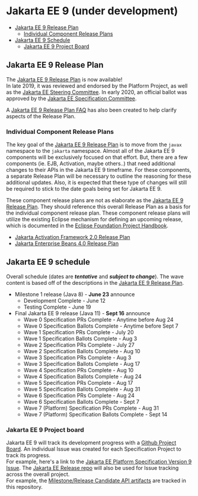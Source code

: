 # Jakarta EE 9 (under development)

- [Jakarta EE 9 Release Plan](#jakarta-ee-9-release-plan)
    - [Individual Component Release Plans](#individual-component-release-plans)
- [Jakarta EE 9 Schedule](#jakarta-ee-9-schedule)
    - [Jakarta EE 9 Project Board](#jakarta-ee-9-project-board)

## Jakarta EE 9 Release Plan

The [Jakarta EE 9 Release Plan](JakartaEE9ReleasePlan) is now available!  
In late 2019, it was reviewed and endorsed by the Platform Project, as well as the [Jakarta EE Steering Committee](https://jakarta.ee/meeting_minutes/steering_committee/minutes-december-17-2019.pdf).
In early 2020, an official ballot was approved by the [Jakarta EE Specification Committee](https://www.eclipse.org/lists/jakarta.ee-spec/msg00574.html).

A [Jakarta EE 9 Release Plan FAQ](https://eclipse-ee4j.github.io/jakartaee-platform/jakartaee9/JakartaEE9ReleasePlanFAQ) has also been created to help clarify aspects of the Release Plan.

### Individual Component Release Plans

The key goal of the [Jakarta EE 9 Release Plan](JakartaEE9ReleasePlan) is to move from the `javax` namespace to the `jakarta` namespace.
Almost all of the Jakarta EE 9 components will be exclusively focused on that effort.
But, there are a few components (ie. EJB, Activation, maybe others..) that need additional changes to their APIs in the Jakarta EE 9 timeframe.
For these components, a separate Release Plan will be necessary to outline the reasoning for these additional updates.
Also, it is expected that these type of changes will still be required to stick to the date goals being set for Jakarta EE 9.

These component release plans are not as elaborate as the [Jakarta EE 9 Release Plan](JakartaEE9ReleasePlan).
They should reference this overall Release Plan as a basis for the individual component release plan.
These component release plans will utilize the existing Eclipse mechanism for defining an upcoming release, which is documented in the [Eclipse Foundation Project Handbook](https://www.eclipse.org/projects/handbook/#release).

- [Jakarta Activation Framework 2.0 Release Plan](https://projects.eclipse.org/projects/ee4j.jaf/releases/2.0/plan)
- [Jakarta Enterprise Beans 4.0 Release Plan](https://projects.eclipse.org/projects/ee4j.ejb/releases/4.0/plan)

## Jakarta EE 9 schedule

Overall schedule (dates are ***tentative*** and ***subject to change***).  The wave content is based off of the descriptions in the [Jakarta EE 9 Release Plan](JakartaEE9ReleasePlan).

- Milestone 1 release (Java 8) - **June 23** announce
    - Development Complete - June 12
    - Testing Complete - June 19
- Final Jakarta EE 9 release (Java 11) - **Sept 16** announce
    - Wave 0 Specification PRs Complete - Anytime before Aug 24
    - Wave 0 Specification Ballots Complete - Anytime before Sept 7
    - Wave 1 Specification PRs Complete - July 20
    - Wave 1 Specification Ballots Complete - Aug 3
    - Wave 2 Specification PRs Complete - July 27
    - Wave 2 Specification Ballots Complete - Aug 10
    - Wave 3 Specification PRs Complete - Aug 3
    - Wave 3 Specification Ballots Complete - Aug 17
    - Wave 4 Specification PRs Complete - Aug 10
    - Wave 4 Specification Ballots Complete - Aug 24
    - Wave 5 Specification PRs Complete - Aug 17
    - Wave 5 Specification Ballots Complete - Aug 31
    - Wave 6 Specification PRs Complete - Aug 24
    - Wave 6 Specification Ballots Complete - Sept 7
    - Wave 7 (Platform) Specification PRs Complete - Aug 31
    - Wave 7 (Platform) Specification Ballots Complete - Sept 14 
    
### Jakarta EE 9 Project board

Jakarta EE 9 will track its development progress with a [Github Project Board](https://github.com/orgs/eclipse-ee4j/projects/17).
An individual Issue was created for each Specification Project to track its progress.  
For example, here's a link to the [Jakarta EE Platform Specification Version 9 Issue](https://github.com/eclipse-ee4j/jakartaee-platform/issues/133).
The [Jakarta EE Release repo](https://github.com/eclipse-ee4j/jakartaee-release) will also be used for Issue tracking across the overall project.  
For example, the [Milestone/Release Candidate API artifacts](https://github.com/eclipse-ee4j/jakartaee-release/issues) are tracked in this repository.
